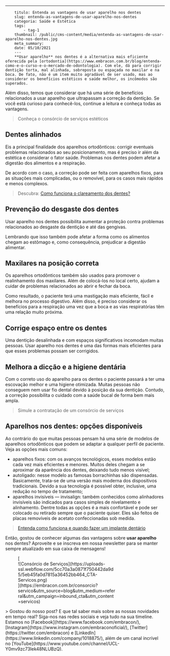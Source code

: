 ---
        titulo: Entenda as vantagens de usar aparelho nos dentes
        slug: entenda-as-vantagens-de-usar-aparelho-nos-dentes
        categoria: Saúde e Estética
        tags:
            - tag-1
        thumbnail: /public/cms-content/media/entenda-as-vantagens-de-usar-aparelho-nos-dentes.jpg
        meta_summary: 
        date: 05/10/2021
        ---
        **Usar aparelho** nos dentes é a alternativa mais eficiente oferecida pela [ortodontia](https://www.embracon.com.br/blog/entenda-como-e-o-curso-e-o-mercado-de-odontologia). Com ele, dá para corrigir dentição torta, mal alinhada, sobreposta ou espaçada no maxilar e na boca. De fato, não é um item muito agradável de ser usado, mas ao considerar os benefícios estéticos e saúde melhor, os incômodos são superados.

Além disso, temos que considerar que há uma série de benefícios relacionados a usar aparelho que ultrapassam a correção da dentição. Se você está curioso para conhecê-los, continue a leitura e conheça todas as vantagens.

> Conheça o consórcio de serviços estéticos

Dentes alinhados
----------------

Eis a principal finalidade dos aparelhos ortodônticos: corrigir eventuais problemas relacionados ao seu posicionamento, mas é preciso ir além da estética e considerar o fator saúde. Problemas nos dentes podem afetar a digestão dos alimentos e a respiração.

De acordo com o caso, a correção pode ser feita com aparelhos fixos, para as situações mais complicadas, ou o removível, para os casos mais rápidos e menos complexos.

> Descubra: [Como funciona o clareamento dos dentes?](https://www.embracon.com.br/blog/como-funciona-o-clareamento-dos-dentes)

Prevenção do desgaste dos dentes
--------------------------------

Usar aparelho nos dentes possibilita aumentar a proteção contra problemas relacionados ao desgaste da dentição e até das gengivas.

Lembrando que isso também pode afetar a forma como os alimentos chegam ao estômago e, como consequência, prejudicar a digestão alimentar.

Maxilares na posição correta
----------------------------

Os aparelhos ortodônticos também são usados para promover o realinhamento dos maxilares. Além de colocá-los no local certo, ajudam a cuidar de problemas relacionados ao abrir e fechar da boca.

Como resultado, o paciente terá uma mastigação mais eficiente, fácil e melhora no processo digestivo. Além disso, é preciso considerar os benefícios para a respiração uma vez que a boca e as vias respiratórias têm uma relação muito próxima.

Corrige espaço entre os dentes
------------------------------

Uma dentição desalinhada e com espaços significativos incomodam muitas pessoas. Usar aparelho nos dentes é uma das formas mais eficientes para que esses problemas possam ser corrigidos.

Melhora a dicção e a higiene dentária
-------------------------------------

Com o correto uso do aparelho para os dentes o paciente passará a ter uma escovação melhor e uma higiene otimizada. Muitas pessoas não conseguem nem usar fio dental devido à posição da sua dentição. Contudo, a correção possibilita o cuidado com a saúde bucal de forma bem mais ampla.

> Simule a contratação de um consórcio de serviços

Aparelhos nos dentes: opções disponíveis
----------------------------------------

Ao contrário do que muitas pessoas pensam há uma série de modelos de aparelhos ortodônticos que podem se adaptar a qualquer perfil de paciente. Veja as opções mais comuns:

- aparelhos fixos: com os avanços tecnológicos, esses modelos estão cada vez mais eficientes e menores. Muitos deles chegam a se aproximar da aparência dos dentes, deixando tudo menos visível;
- autoligado: nesse modelo as famosas borrachinhas são dispensadas. Basicamente, trata-se de uma versão mais moderna dos dispositivos tradicionais. Devido a sua tecnologia é possível obter, inclusive, uma redução no tempo de tratamento;
- aparelhos invisíveis — invisalign: também conhecidos como alinhadores invisíveis são indicados para casos simples de nivelamento e alinhamento. Dentre todas as opções é a mais confortável e pode ser colocado ou retirado sempre que o paciente quiser. Eles são feitos de placas removíveis de acetato confeccionadas sob medida.

> [ Entenda como funciona e quando fazer um implante dentário](https://www.embracon.com.br/blog/entenda-como-funciona-um-implante-dentario)

Então, gostou de conhecer algumas das vantagens sobre **usar aparelho** nos dentes? Aproveite e se inscreva em nossa newsletter para se manter sempre atualizado em sua caixa de mensagens!

<figure class="w-richtext-figure-type-image w-richtext-align-center" style="max-width:310px">[<div>![Consórcio de Serviços](https://uploads-ssl.webflow.com/5cc70a3a0871f750442da9d5/5eb45fa0d7815a36452bb464_CTA-Servicos.png)</div>](https://embracon.com.br/consorcio?servico&utm_source=blog&utm_medium=referral&utm_campaign=inbound_cta&utm_content=servicos)</figure>> Gostou do nosso post? E que tal saber mais sobre as nossas novidades em tempo real? Siga-nos nas redes sociais e veja tudo na sua timeline. Estamos no [Facebook](https://www.facebook.com/embracon/), [Instagram](https://www.instagram.com/embraconoficial/), [Twitter](https://twitter.com/embracon) e [LinkedIn](https://www.linkedin.com/company/1018875/), além de um canal incrível no [YouTube](https://www.youtube.com/channel/UCL-Y0mv9zc73Iek48NLUBzQ).
        